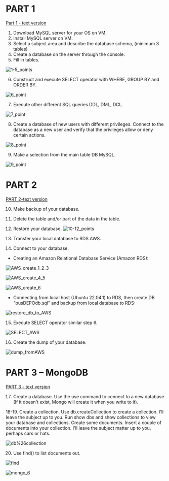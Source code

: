# PART 1
[Part 1 - text version](https://github.com/Gahoo82/EPAM-Home_Tasks/blob/main/Database%20%D0%90dministration/Part%201.txt)

1. Download MySQL server for your OS on VM. 
2. Install MySQL server on VM. 
3. Select a subject area and describe the database schema, (minimum 3 tables) 
4. Create a database on the server through the console. 
5. Fill in tables.

![1-5_points](https://github.com/Gahoo82/EPAM-Home_Tasks/blob/main/Database%20%D0%90dministration/Part%201_Screenshots/1-5_points.png)

6. Construct and execute SELECT operator with WHERE, GROUP BY and ORDER BY.

![6_point](https://github.com/Gahoo82/EPAM-Home_Tasks/blob/main/Database%20%D0%90dministration/Part%201_Screenshots/6_point.png)

7. Execute other different SQL queries DDL, DML, DCL. 

![7_point](https://github.com/Gahoo82/EPAM-Home_Tasks/blob/main/Database%20%D0%90dministration/Part%201_Screenshots/7_point.png)

8. Create a database of new users with different privileges. Connect to the database as a new user and verify that the privileges allow or deny certain actions. 

![8_point](https://github.com/Gahoo82/EPAM-Home_Tasks/blob/main/Database%20%D0%90dministration/Part%201_Screenshots/8_point.png)

9. Make a selection from the main table DB MySQL.

![9_point](https://github.com/Gahoo82/EPAM-Home_Tasks/blob/main/Database%20%D0%90dministration/Part%201_Screenshots/9_point.png)


# PART 2 
[PART 2-text version]()

10. Make backup of your database.
11. Delete the table and/or part of the data in the table.
12. Restore your database.
![10-12_points](https://github.com/Gahoo82/EPAM-Home_Tasks/blob/main/Database%20%D0%90dministration/Part%202_Screenshots/10-12_points.png)

13. Transfer your local database to RDS AWS.
14. Connect to your database.
* Creating an Amazon Relational Database Service (Amazon RDS): 

![AWS_create_1_2_3](https://github.com/Gahoo82/EPAM-Home_Tasks/blob/main/Database%20%D0%90dministration/Part%202_Screenshots/AWS_create_1_2_3.png)

![AWS_create_4_5](https://github.com/Gahoo82/EPAM-Home_Tasks/blob/main/Database%20%D0%90dministration/Part%202_Screenshots/AWS_create_4_5.png)

![AWS_create_6](https://github.com/Gahoo82/EPAM-Home_Tasks/blob/main/Database%20%D0%90dministration/Part%202_Screenshots/AWS_create_6.png)


* Connecting from local host (Ubuntu 22.04.1) to RDS, then create DB "busDEPOdb.sql" and backup from local database to RDS:

![restore_db_to_AWS](https://github.com/Gahoo82/EPAM-Home_Tasks/blob/main/Database%20%D0%90dministration/Part%202_Screenshots/restore_db_to_AWS.png)

15. Execute SELECT operator similar step 6. 

![SELECT_AWS](https://github.com/Gahoo82/EPAM-Home_Tasks/blob/main/Database%20%D0%90dministration/Part%202_Screenshots/SELECT_AWS.png)

16. Create the dump of your database. 
 
![dump_fromAWS](https://github.com/Gahoo82/EPAM-Home_Tasks/blob/main/Database%20%D0%90dministration/Part%202_Screenshots/dump_fromAWS.png)


# PART 3 – MongoDB 
[PART 3 - text version](https://github.com/Gahoo82/EPAM-Home_Tasks/blob/main/Database%20%D0%90dministration/Part%203.txt)

17. Create a database. Use the use command to connect to a new database (If it doesn't exist, Mongo will create it when you write to it). 

18-19. Create a collection. Use db.createCollection to create a collection. I'll leave the subject up to you. Run show dbs and show collections to view your database and collections. 
Create some documents. Insert a couple of documents into your collection. I'll leave the subject matter up to you, perhaps cars or hats. 

![db%26collection](https://github.com/Gahoo82/EPAM-Home_Tasks/blob/main/Database%20%D0%90dministration/Part%203_Screenshots/db%26collection.png)

20. Use find() to list documents out. 

![find](https://github.com/Gahoo82/EPAM-Home_Tasks/blob/main/Database%20%D0%90dministration/Part%203_Screenshots/find.png)

![mongo_6](https://github.com/Gahoo82/EPAM-Home_Tasks/blob/main/Database%20%D0%90dministration/Part%203_Screenshots/mongo_6.png)
